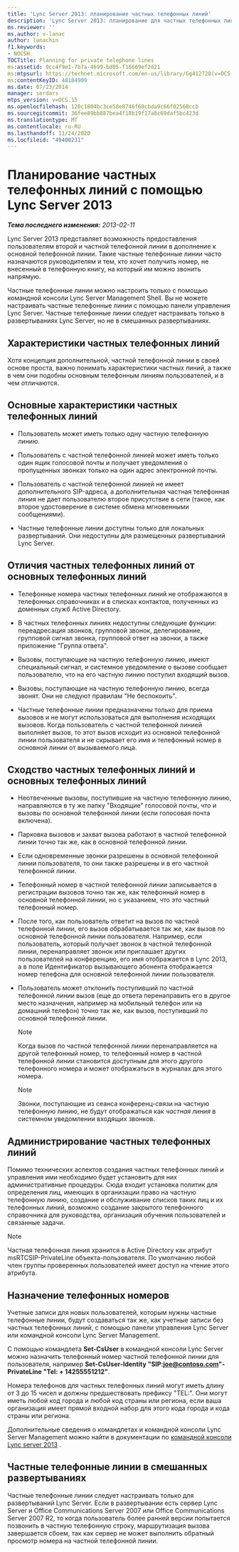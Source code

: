 ```yaml
---
title: 'Lync Server 2013: планирование частных телефонных линий'
description: 'Lync Server 2013: планирование для частных телефонных линий.'
ms.reviewer: ''
ms.author: v-lanac
author: lanachin
f1.keywords:
- NOCSH
TOCTitle: Planning for private telephone lines
ms:assetid: 9cc4f9e1-7b7a-4699-bd05-f16669ef2d21
ms:mtpsurl: https://technet.microsoft.com/en-us/library/Gg412728(v=OCS.15)
ms:contentKeyID: 48184909
ms.date: 07/23/2014
manager: serdars
mtps_version: v=OCS.15
ms.openlocfilehash: 120c1804bc3ce58e8746f68cbda9c66f02568ccb
ms.sourcegitcommit: 36fee89bb887bea4f18b19f17a8c69daf5bc423d
ms.translationtype: MT
ms.contentlocale: ru-RU
ms.lasthandoff: 11/24/2020
ms.locfileid: "49400231"
---
```

# <a name="planning-for-private-telephone-lines-with-lync-server-2013"></a>Планирование частных телефонных линий с помощью Lync Server 2013

<div data-xmlns="http://www.w3.org/1999/xhtml">

<div class="topic" data-xmlns="http://www.w3.org/1999/xhtml" data-msxsl="urn:schemas-microsoft-com:xslt" data-cs="https://msdn.microsoft.com/">

<div data-asp="https://msdn2.microsoft.com/asp">



</div>

<div id="mainSection">

<div id="mainBody">

<span> </span>

_**Тема последнего изменения:** 2013-02-11_

Lync Server 2013 представляет возможность предоставления пользователям второй и частной телефонной линии в дополнение к основной телефонной линии. Такие частные телефонные линии часто назначаются руководителям и тем, кто хочет получить номер, не внесенный в телефонную книгу, на который им можно звонить напрямую.

Частные телефонные линии можно настроить только с помощью командной консоли Lync Server Management Shell. Вы не можете настраивать частные телефонные линии с помощью панели управления Lync Server. Частные телефонные линии следует настраивать только в развертываниях Lync Server, но не в смешанных развертываниях.

<div>

## <a name="characteristics-of-private-telephone-lines"></a>Характеристики частных телефонных линий

Хотя концепция дополнительной, частной телефонной линии в своей основе проста, важно понимать характеристики частных линий, а также в чем они подобны основным телефонным линиям пользователей, и в чем отличаются.

<div>

## <a name="general-characteristics-of-private-telephone-lines"></a>Основные характеристики частных телефонных линий

  - Пользователь может иметь только одну частную телефонную линию.

  - Пользователь с частной телефонной линией может иметь только один ящик голосовой почты и получает уведомления о пропущенных звонках только на один адрес электронной почты.

  - Пользователь с частной телефонной линией не имеет дополнительного SIP-адреса, а дополнительная частная телефонная линия не дает пользователю второе присутствие в сети (такое, как второе удостоверение в системе обмена мгновенными сообщениями).

  - Частные телефонные линии доступны только для локальных развертываний. Они недоступны для размещенных развертываний Lync Server.

</div>

<div>

## <a name="how-private-telephone-lines-differ-from-primary-telephone-lines"></a>Отличия частных телефонных линий от основных телефонных линий

  - Телефонные номера частных телефонных линий не отображаются в телефонных справочниках и в списках контактов, полученных из доменных служб Active Directory.

  - В частных телефонных линиях недоступны следующие функции: переадресация звонков, групповой звонок, делегирование, групповой сигнал звонка, групповой ответ на звонки, а также приложение "Группа ответа".

  - Вызовы, поступающие на частную телефонную линию, имеют специальный сигнал, и системное уведомление о вызове сообщает пользователю, что на его частную линию поступил входящий вызов.

  - Вызовы, поступающие на частную телефонную линию, всегда звонят. Они не следуют правилам "Не беспокоить".

  - Частные телефонные линии предназначены только для приема вызовов и не могут использоваться для выполнения исходящих вызовов. Когда пользователь с частной телефонной линией выполняет вызов, то этот вызов исходит из основной телефонной линии пользователя и не скрывает его имя и телефонный номер в основной линии от вызываемого лица.

</div>

<div>

## <a name="how-private-telephone-lines-are-similar-to-primary-telephone-lines"></a>Сходство частных телефонных линий и основных телефонных линий

  - Неотвеченные вызовы, поступившие на частную телефонную линию, направляются в ту же папку "Входящие" голосовой почты, что и вызовы по основной телефонной линии (если голосовая почта включена).

  - Парковка вызовов и захват вызова работают в частной телефонной линии точно так же, как в основной телефонной линии.

  - Если одновременные звонки разрешены в основной телефонной линии пользователя, то они также разрешены и в его частной телефонной линии.

  - Телефонный номер в частной телефонной линии записывается в регистрации вызовов точно так же, как телефонный номер в основной телефонной линии, но с указанием, что это частный телефонный номер.

  - После того, как пользователь ответит на вызов по частной телефонной линии, его вызов обрабатывается так же, как вызов по основной телефонной линии пользователя. Например, если пользователь, который получает звонок в частной телефонной линии, перенаправляет звонок или приглашает других пользователей на конференцию, его имя отображается в Lync 2013, а в поле Идентификатор вызывающего абонента отображается номер телефона для основной телефонной линии пользователя.

  - Пользователь может отклонить поступивший по частной телефонной линии вызов (еще до ответа перенаправить его в другое место назначения, например на мобильный телефон или на домашний телефон) точно так же, как вызов, поступивший по основной телефонной линии.
    
    <div>
    

    > [!NOTE]  
    > Когда вызов по частной телефонной линии перенаправляется на другой телефонный номер, то телефонный номер в частной телефонной линии становится доступным для этого другого телефонного номера и может отображаться в журналах для этого номера.

    
    </div>
    
    <div>
    

    > [!NOTE]  
    > Звонки, поступающие из сеанса конференц-связи на частную телефонную линию, не будут отображаться как <EM>частная линия</EM> в системном уведомлении входящих звонков.

    
    </div>

</div>

</div>

<div>

## <a name="administering-private-telephone-lines"></a>Администрирование частных телефонных линий

Помимо технических аспектов создания частных телефонных линий и управления ими необходимо будет установить для них административные процедуры. Сюда входит установка политик для определения лиц, имеющих в организации право на частную телефонную линию, создание и обслуживание списков таких лиц и их телефонных линий, возможно создание закрытого телефонного справочника для руководства, организация обучения пользователей и связанные задачи.

<div>


> [!NOTE]  
> Частная телефонная линия хранится в Active Directory как атрибут msRTCSIP-PrivateLine объекта-пользователя. По умолчанию любой член группы проверенных пользователей имеет доступ на чтение этого атрибута.



</div>

<div>

## <a name="assigning-telephone-numbers"></a>Назначение телефонных номеров

Учетные записи для новых пользователей, которым нужны частные телефонные линии, будут создаваться так же, как учетные записи без частных телефонных линий, с помощью панели управления Lync Server или командной консоли Lync Server Management.

С помощью командлета **Set-CsUser** в командной консоли Lync Server можно назначить телефонный номер частной телефонной линии для пользователя, например **Set-CsUser-Identity "SIP:joe@contoso.com"-PrivateLine "Tel: + 14255551212"**.

Номера телефонов для частных телефонных линий могут иметь длину от 3 до 15 чисел и должны предшествовать префиксу "TEL:". Они могут иметь любой код города и любой код страны или региона, если ваша организация имеет прямой входной набор для этого кода города и кода страны или региона.

Дополнительные сведения о командлетах и командной консоли Lync Server Management можно найти в документации по [командной консоли Lync server 2013](lync-server-2013-lync-server-management-shell.md) .

</div>

<div>

## <a name="private-telephone-lines-in-mixed-deployments"></a>Частные телефонные линии в смешанных развертываниях

Частные телефонные линии следует настраивать только для развертываний Lync Server. Если в развертывании есть сервер Lync Server и Office Communications Server 2007 или Office Communications Server 2007 R2, то когда пользователь более ранней версии попытается позвонить в частную телефонную строку, маршрутизация вызова завершается сбоем, так как сервер не может выполнить обратный просмотр номера на частной телефонной линии.

</div>

</div>

</div>

<span> </span>

</div>

</div>

</div>

